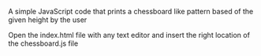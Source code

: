 A simple JavaScript code that prints a chessboard like pattern based of the given height by the user

Open the index.html file with any text editor and insert the right location of the chessboard.js file